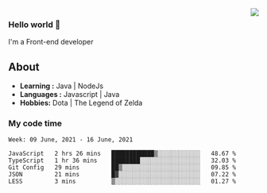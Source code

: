 <img align='right' src="https://github-readme-stats.vercel.app/api?username=jumodada&show_icons=true&theme=vue">

### Hello world 👋

I'm a Front-end developer 
    
## About
-  **Learning :** Java | NodeJs
-  **Languages :** Javascript | Java
-  **Hobbies:** Dota | The Legend of Zelda

### My code time

<!--START_SECTION:waka-->
```text
Week: 09 June, 2021 - 16 June, 2021

JavaScript   2 hrs 26 mins   ████████████▒░░░░░░░░░░░░   48.67 % 
TypeScript   1 hr 36 mins    ████████░░░░░░░░░░░░░░░░░   32.03 % 
Git Config   29 mins         ██▒░░░░░░░░░░░░░░░░░░░░░░   09.85 % 
JSON         21 mins         █▓░░░░░░░░░░░░░░░░░░░░░░░   07.22 % 
LESS         3 mins          ▒░░░░░░░░░░░░░░░░░░░░░░░░   01.27 % 
```
<!--END_SECTION:waka-->
